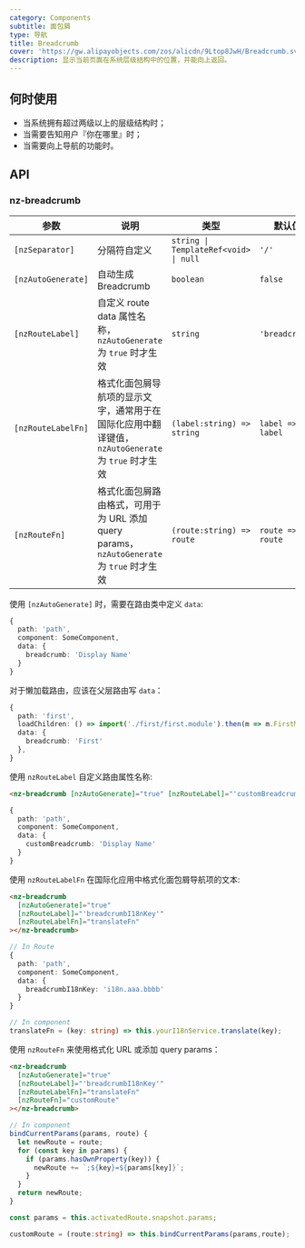 ```yaml
---
category: Components
subtitle: 面包屑
type: 导航
title: Breadcrumb
cover: 'https://gw.alipayobjects.com/zos/alicdn/9Ltop8JwH/Breadcrumb.svg'
description: 显示当前页面在系统层级结构中的位置，并能向上返回。
---
```


## 何时使用

- 当系统拥有超过两级以上的层级结构时；
- 当需要告知用户『你在哪里』时；
- 当需要向上导航的功能时。

## API

### nz-breadcrumb

| 参数               | 说明                                                                                               | 类型                                  | 默认值           |
| ------------------ | -------------------------------------------------------------------------------------------------- | ------------------------------------- | ---------------- |
| `[nzSeparator]`    | 分隔符自定义                                                                                       | `string \| TemplateRef<void> \| null` | `'/'`            |
| `[nzAutoGenerate]` | 自动生成 Breadcrumb                                                                                | `boolean`                             | `false`          |
| `[nzRouteLabel]`   | 自定义 route data 属性名称，`nzAutoGenerate` 为 `true` 时才生效                                    | `string`                              | `'breadcrumb'`   |
| `[nzRouteLabelFn]` | 格式化面包屑导航项的显示文字，通常用于在国际化应用中翻译键值， `nzAutoGenerate` 为 `true` 时才生效 | `(label:string) => string`            | `label => label` |
| `[nzRouteFn]`      | 格式化面包屑路由格式，可用于为 URL 添加 query params，`nzAutoGenerate` 为 `true` 时才生效          | `(route:string) => route`             | `route => route` |

使用 `[nzAutoGenerate]` 时，需要在路由类中定义 `data`:

```ts
{
  path: 'path',
  component: SomeComponent,
  data: {
    breadcrumb: 'Display Name'
  }
}
```

对于懒加载路由，应该在父层路由写 `data`：

```ts
{
  path: 'first',
  loadChildren: () => import('./first/first.module').then(m => m.FirstModule),
  data: {
    breadcrumb: 'First'
  },
}
```

使用 `nzRouteLabel` 自定义路由属性名称:

```html
<nz-breadcrumb [nzAutoGenerate]="true" [nzRouteLabel]="'customBreadcrumb'"></nz-breadcrumb>
```

```ts
{
  path: 'path',
  component: SomeComponent,
  data: {
    customBreadcrumb: 'Display Name'
  }
}
```

使用 `nzRouteLabelFn` 在国际化应用中格式化面包屑导航项的文本:

```html
<nz-breadcrumb
  [nzAutoGenerate]="true"
  [nzRouteLabel]="'breadcrumbI18nKey'"
  [nzRouteLabelFn]="translateFn"
></nz-breadcrumb>
```

```ts
// In Route
{
  path: 'path',
  component: SomeComponent,
  data: {
    breadcrumbI18nKey: 'i18n.aaa.bbbb'
  }
}

// In component
translateFn = (key: string) => this.yourI18nService.translate(key);
```

使用 `nzRouteFn` 来使用格式化 URL 或添加 query params：

```html
<nz-breadcrumb
  [nzAutoGenerate]="true"
  [nzRouteLabel]="'breadcrumbI18nKey'"
  [nzRouteLabelFn]="translateFn"
  [nzRouteFn]="customRoute"
></nz-breadcrumb>
```

```ts
// In component
bindCurrentParams(params, route) {
  let newRoute = route;
  for (const key in params) {
    if (params.hasOwnProperty(key)) {
      newRoute += `;${key}=${params[key]}`;
    }
  }
  return newRoute;
}

const params = this.activatedRoute.snapshot.params;

customRoute = (route:string) => this.bindCurrentParams(params,route);
```
